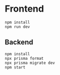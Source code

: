 # Frontend

    npm install
    npm run dev

## Backend

    npm install
    npx prisma format
    npx prisma migrate dev
    npm start

